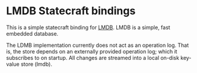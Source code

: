 # LMDB Statecraft bindings

This is a simple statecraft binding for [LMDB](https://symas.com/lmdb/technical/). LMDB is a simple, fast embedded database.

The LDMB implementation currently does not act as an operation log. That is, the store depends on an externally provided operation log; which it subscribes to on startup. All changes are streamed into a local on-disk key-value store (lmdb).
